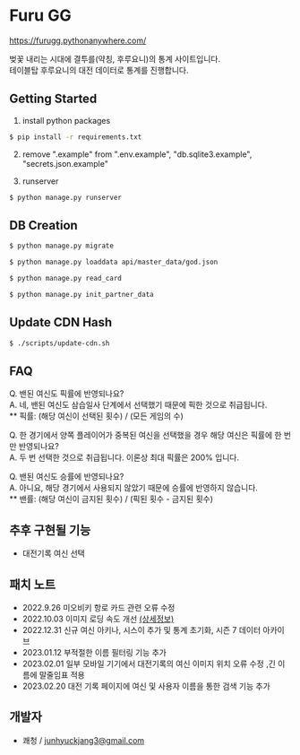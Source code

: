 # Furu GG
https://furugg.pythonanywhere.com/  

벚꽃 내리는 시대에 결투를(약칭, 후루요니)의 통계 사이트입니다.  
테이블탑 후루요니의 대전 데이터로 통계를 진행합니다.  

## Getting Started
1. install python packages
```sh
$ pip install -r requirements.txt
```
2. remove ".example" from ".env.example", "db.sqlite3.example", "secrets.json.example"


3. runserver
```sh
$ python manage.py runserver
```

## DB Creation
```sh
$ python manage.py migrate

$ python manage.py loaddata api/master_data/god.json

$ python manage.py read_card

$ python manage.py init_partner_data
```

## Update CDN Hash
```sh
$ ./scripts/update-cdn.sh
```

## FAQ
Q. 밴된 여신도 픽률에 반영되나요?  
A. 네, 밴된 여신도 삼습일사 단계에서 선택했기 때문에 픽한 것으로 취급됩니다.  
** 픽률:  (해당 여신이 선택된 횟수) / (모든 게임의 수)

Q. 한 경기에서 양쪽 플레이어가 중복된 여신을 선택했을 경우 해당 여신은 픽률에 한 번만 반영되나요?  
A. 두 번 선택한 것으로 취급됩니다. 이론상 최대 픽률은 200% 입니다.


Q. 밴된 여신도 승률에 반영되나요?  
A. 아니요, 해당 경기에서 사용되지 않았기 때문에 승률에 반영하지 않습니다.  
** 밴률: (해당 여신이 금지된 횟수) / (픽된 횟수 - 금지된 횟수)

## 추후 구현될 기능
- 대전기록 여신 선택  


## 패치 노트
- 2022.9.26 미오비키 항로 카드 관련 오류 수정
- 2022.10.03 이미지 로딩 속도 개선 [(상세정보)](https://github.com/ClearSky-S/FuruYoniStatistics/pull/1)
- 2022.12.31 신규 여신 아키나, 시스이 추가 및 통계 초기화, 시즌 7 데이터 아카이브
- 2023.01.12 부적절한 이름 필터링 기능 추가
- 2023.02.01 일부 모바일 기기에서 대전기록의 여신 이미지 위치 오류 수정 ,긴 이름에 말줄임표 적용
- 2023.02.20 대전 기록 페이지에 여신 및 사용자 이름을 통한 검색 기능 추가

## 개발자
- 쾌청 / junhyuckjang3@gmail.com
